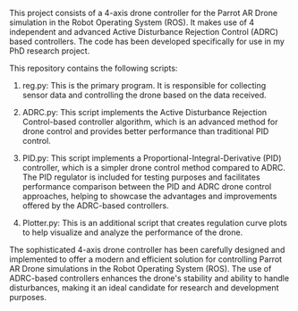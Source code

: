This project consists of a 4-axis drone controller for the Parrot AR Drone simulation in the Robot Operating System (ROS). It makes use of 4 independent and advanced Active Disturbance Rejection Control (ADRC) based controllers. The code has been developed specifically for use in my PhD research project.

This repository contains the following scripts:

1. reg.py: This is the primary program. It is responsible for collecting sensor data and controlling the drone based on the data received.

2. ADRC.py: This script implements the Active Disturbance Rejection Control-based controller algorithm, which is an advanced method for drone control and provides better performance than traditional PID control.

3. PID.py: This script implements a Proportional-Integral-Derivative (PID) controller, which is a simpler drone control method compared to ADRC. The PID regulator is included for testing purposes and facilitates performance comparison between the PID and ADRC drone control approaches, helping to showcase the advantages and improvements offered by the ADRC-based controllers.

4. Plotter.py: This is an additional script that creates regulation curve plots to help visualize and analyze the performance of the drone.

The sophisticated 4-axis drone controller has been carefully designed and implemented to offer a modern and efficient solution for controlling Parrot AR Drone simulations in the Robot Operating System (ROS). The use of ADRC-based controllers enhances the drone's stability and ability to handle disturbances, making it an ideal candidate for research and development purposes.
